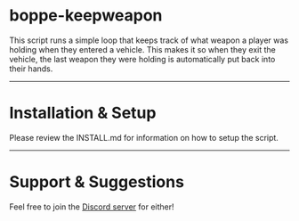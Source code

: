 # boppe-keepweapon
This script runs a simple loop that keeps track of what weapon a player was holding when they entered a vehicle. This makes it so when they exit the vehicle, the last weapon they were holding is automatically put back into their hands.

---

# Installation & Setup
Please review the INSTALL.md for information on how to setup the script.

---

# Support & Suggestions
Feel free to join the [Discord server](https://discord.gg/wyeZYCrugs) for either!
